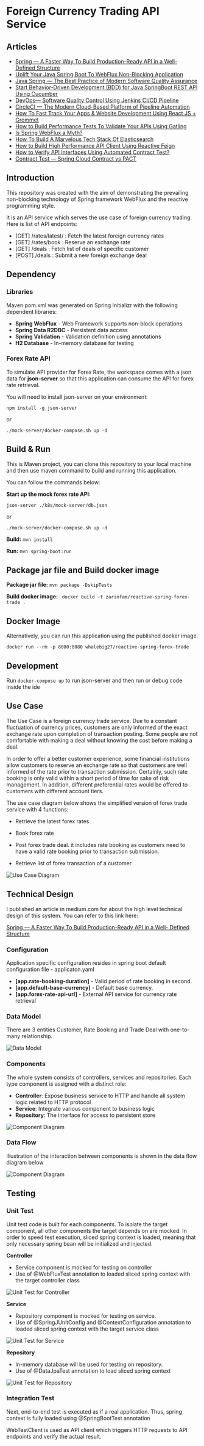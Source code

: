 
# Foreign Currency Trading API Service

## Articles

- [Spring — A Faster Way To Build Production-Ready API in a Well- Defined Structure](https://medium.com/dev-genius/spring-a-faster-way-to-build-production-ready-api-in-a-well-defined-structure-5b1730fa81dd)
- [Uplift Your Java Spring Boot To WebFlux Non-Blocking Application](https://blog.devgenius.io/uplift-your-java-spring-boot-to-webflux-non-blocking-application-7b207999e669)
- [Java Spring — The Best Practice of Modern Software Quality Assurance](https://blog.devgenius.io/java-spring-the-best-practice-of-modern-software-quality-assurance-e5aa66466627)
- [Start Behavior-Driven Development (BDD) for Java SpringBoot REST API Using Cucumber](https://blog.devgenius.io/start-behavior-driven-development-bdd-for-java-springboot-rest-api-using-cucumber-f6b1754d93b1)
- [DevOps— Software Quality Control Using Jenkins CI/CD Pipeline](https://blog.devgenius.io/devops-software-quality-control-using-jenkins-ci-cd-pipeline-373ade18d738)
- [CircleCI — The Modern Cloud-Based Platform of Pipeline Automation](https://blog.devgenius.io/circleci-the-modern-cloud-based-platform-of-pipeline-automation-a5b293c9e171)
- [How To Fast Track Your Apps & Website Development Using React JS + Grommet](https://blog.devgenius.io/how-to-fast-track-your-apps-website-development-using-react-js-grommet-b54b1353a3e1)
- [How to Build Performance Tests To Validate Your APIs Using Gatling](https://medium.com/@gavinklfong/how-to-build-performance-tests-to-validate-your-apis-using-gatling-b91adaf08222)
- [Is Spring WebFlux a Myth?](https://blog.devgenius.io/is-spring-webflux-a-myth-4526c2f92413)
- [How To Build A Marvelous Tech Stack Of Elasticsearch](https://blog.devgenius.io/how-to-build-a-marvelous-tech-stack-of-elasticsearch-798bae89b13c)
- [How to Build High Performance API Client Using Reactive Feign](https://blog.devgenius.io/how-to-build-high-performance-api-client-using-reactive-feign-bae4b5053d12)
- [How to Verify API Interfaces Using Automated Contract Test?](https://blog.devgenius.io/how-to-verify-api-interfaces-using-automated-contract-test-7002cce5a306)
- [Contract Test — Spring Cloud Contract vs PACT](https://medium.com/dev-genius/contract-test-spring-cloud-contract-vs-pact-420450f20429)

## Introduction

This repository was created with the aim of demonstrating the prevailing non-blocking technology of Spring framework WebFlux and the reactive programming style.

It is an API service which serves the use case of foreign currency trading. Here is list of API endpoints:

- [GET] /rates/latest/<currency>  : Fetch the latest foreign currency rates
- [GET] /rates/book : Reserve an exchange rate
- [GET] /deals : Fetch list of deals of specific customer
- [POST] /deals : Submit a new foreign exchange deal

## Dependency

### Libraries

Maven pom.xml was generated on Spring Initializr with the following dependent libraries:

- **Spring WebFlux** - Web Framework supports non-block operations
- **Spring Data R2DBC** - Persistent data access
- **Spring Validation** - Validation definition using annotations
- **H2 Database** - In-memory database for testing

### Forex Rate API

To simulate API provider for Forex Rate, the workspace comes with a json data for **json-server** so that this application can consume the API for forex rate retrieval.

You will need to install json-server on your environment:

`npm install -g json-server`

or 

`./mock-server/docker-compose.sh up -d`


## Build & Run
	
This is Maven project, you can clone this repository to your local machine and then use maven command to build and running this application.

You can follow the commands below:

**Start up the mock forex rate API:**

`json-server ./k8s/mock-server/db.json` 

or

`./mock-server/docker-compose.sh up -d`

**Build:**
`mvn install`

**Run:**
`mvn spring-boot:run`

## Package jar file and Build docker image
**Package jar file:**
`mvn package -DskipTests`

**Build docker image:**
` docker build -t zarinfam/reactive-spring-forex-trade .`


## Docker Image

Alternatively, you can run this application using the published docker image.

`docker run --rm -p 8080:8080 whalebig27/reactive-spring-forex-trade`
	
## Development

Run `docker-compose up` to run json-server and then run or debug code inside the ide

## Use Case


The Use Case is a foreign currency trade service. Due to a constant fluctuation of currency prices, customers are only informed of the exact exchange rate upon completion of transaction posting. Some people are not comfortable with making a deal without knowing the cost before making a deal. 

In order to offer a better customer experience, some financial institutions allow customers to reserve an exchange rate so that customers are well informed of the rate prior to transaction submission. Certainly, such rate booking is only valid within a short period of time for sake of risk management. In addition, different preferential rates would be offered to customers with different account tiers.

The use case diagram below shows the simplified version of forex trade service with 4 functions:

- Retrieve the latest forex rates

- Book forex rate

- Post forex trade deal. it includes rate booking as customers need to have a valid rate booking prior to transaction submission.

- Retrieve list of forex transaction of a customer


![Use Case Diagram](https://raw.githubusercontent.com/gavinklfong/reactive-spring-forex-trade/master/blob/Use_Case.jpg)


## Technical Design

I published an article in medium.com for about the high level technical design of this system. You can refer to this link here:

[Spring — A Faster Way To Build Production-Ready API in a Well- Defined Structure](https://medium.com/dev-genius/spring-a-faster-way-to-build-production-ready-api-in-a-well-defined-structure-5b1730fa81dd)

### Configuration

Application specific configuration resides in spring boot default configuration file - applicaton.yaml

- **[app.rate-booking-duration]** - Valid period of rate booking in second.
- **[app.default-base-currency]** - Default base currency.
- **[app.forex-rate-api-url]** - External API service for currency rate retrieval

### Data Model

There are 3 entities Customer, Rate Booking and Trade Deal with one-to-many relationship.

![Data Model](https://raw.githubusercontent.com/gavinklfong/reactive-spring-forex-trade/master/blob/Data_Model.jpg?raw=true)


### Components

The whole system consists of controllers, services and repositories. Each type component is assigned with a distinct role:

- **Controller**:  Expose business service to HTTP and handle all system logic related to HTTP protocol
- **Service**: Integrate various component to business logic
- **Repository**: The interface for access to persistent store


![Component Diagram](https://raw.githubusercontent.com/gavinklfong/reactive-spring-forex-trade/master/blob/Component.jpg?raw=true)


### Data Flow

Illustration of the interaction between components is shown in the data flow diagram below

![Component Diagram](https://raw.githubusercontent.com/gavinklfong/reactive-spring-forex-trade/master/blob/Activity-Forex_Deal.jpg?raw=true)


## Testing

### Unit Test

Unit test code is built for each components. To isolate the target component, all other components the target depends on are mocked. In order to speed test execution, sliced spring context is loaded, meaning that only necessary spring bean will be initialized and injected.

**Controller**

- Service component is mocked for testing on controller
- Use of @WebFluxTest annotation to loaded sliced spring context with the target controller class

![Unit Test for Controller](https://raw.githubusercontent.com/gavinklfong/reactive-spring-forex-trade/master/blob/Testing-Unit_Test-Controller.jpg?raw=true)

**Service**

- Repository component is mocked for testing on service.
- Use of @SpringJUnitConfig and @ContextConfiguration annotation to loaded sliced spring context with the target service class

![Unit Test for Service](https://raw.githubusercontent.com/gavinklfong/reactive-spring-forex-trade/master/blob/Testing-Unit_Test-Service.jpg?raw=true)

**Repository**

- In-memory database will be used for testing on repository. 
- Use of @DataJpaTest annotation to load sliced spring context

![Unit Test for Repository](https://raw.githubusercontent.com/gavinklfong/reactive-spring-forex-trade/master/blob/Testing-Unit_Test-Repository.jpg?raw=true)


### Integration Test

Next, end-to-end test is executed as if a real application. Thus, spring context is fully loaded using @SpringBootTest annotation

WebTestClient is used as API client which triggers HTTP requests to API endpoints and verify the actual result.
